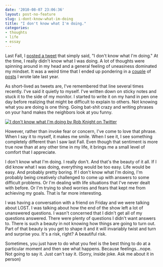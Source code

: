 ```yaml
---
date: '2010-08-07 23:06:36'
layout: post-no-feature
slug: i-dont-know-what-im-doing
title: "I don't know what I'm doing."
categories:
- thoughts
- life
- essay
---
```


Last Fall, I [posted a tweet](http://twitter.com/robknight/status/4348529477) that simply said, "I don't know what I'm doing." At the time, I really didn't know what I was doing. A lot of thoughts were spinning around in my head and a general feeling of uneasiness dominated my mindset. It was a weird time that I ended up pondering in a [couple](http://robknight.net/2009/11/intentionally-left-blank) of [posts](http://robknight.net/2009/11/dumb-thing) I wrote late last year.

As short-lived as tweets are, I've remembered that line several times recently. I've said it quietly to myself. I've written down on sticky notes and stuck it to the side of my monitor. I started to write it on my hand in pen one day before realizing that might be difficult to explain to others. Not knowing what you are doing is one thing. Going bat-shit crazy and writing phrases on your hand makes the neighbors look at you funny.

[![I don't know what I'm doing by Rob Knight on Twitter]({{site.url}}/images/2010/08/tweet.png)](http://twitter.com/robknight/status/4348529477)

However, rather than invoke fear or concern, I've come to love that phrase. When I say it to myself, it makes me smile. When I see it, I see something completely different than I saw last Fall. Even though that sentiment is more true now than at any other time in my life, it brings me a small level of comfort that I appreciate.

I don't know what I'm doing. I really don't. And that's the beauty of it all. If I did know what I was doing, everything would be too easy. Life would be easy. And probably pretty boring. If I don't know what I'm doing, I'm probably being creatively challenged to come up with answers to some difficult problems. Or I'm dealing with life situations that I've never dealt with before. Or I'm trying to shed worries and fears that kept me from achieving my goals. That is far more interesting.

I was having a conversation with a friend on Friday and we were talking about LOST. I was talking about how the end of the show left a lot of unanswered questions. I wasn't concerned that I didn't get all of my questions answered. There were plenty of questions I didn't want answers to. There is such a beauty in not knowing how things are going to turn out. Part of that beauty is you get to shape it and it will invariably twist and turn and surprise you. It's a risk, right? A beautiful risk.

Sometimes, you just have to do what you feel is the best thing to do at a particular moment and then see what happens. Because feelings...nope. Not going to say it. Just can't say it. (Sorry, inside joke. Ask me about it in person)
